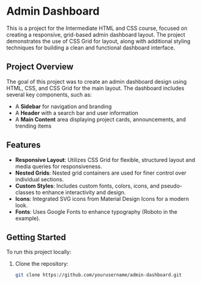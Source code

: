 # Admin Dashboard

This is a project for the Intermediate HTML and CSS course, focused on creating a responsive, grid-based admin dashboard layout. The project demonstrates the use of CSS Grid for layout, along with additional styling techniques for building a clean and functional dashboard interface.

## Project Overview

The goal of this project was to create an admin dashboard design using HTML, CSS, and CSS Grid for the main layout. The dashboard includes several key components, such as:
- A **Sidebar** for navigation and branding
- A **Header** with a search bar and user information
- A **Main Content** area displaying project cards, announcements, and trending items

## Features

- **Responsive Layout**: Utilizes CSS Grid for flexible, structured layout and media queries for responsiveness.
- **Nested Grids**: Nested grid containers are used for finer control over individual sections.
- **Custom Styles**: Includes custom fonts, colors, icons, and pseudo-classes to enhance interactivity and design.
- **Icons**: Integrated SVG icons from Material Design Icons for a modern look.
- **Fonts**: Uses Google Fonts to enhance typography (Roboto in the example).

## Getting Started

To run this project locally:
1. Clone the repository:
   ```bash
   git clone https://github.com/yourusername/admin-dashboard.git
